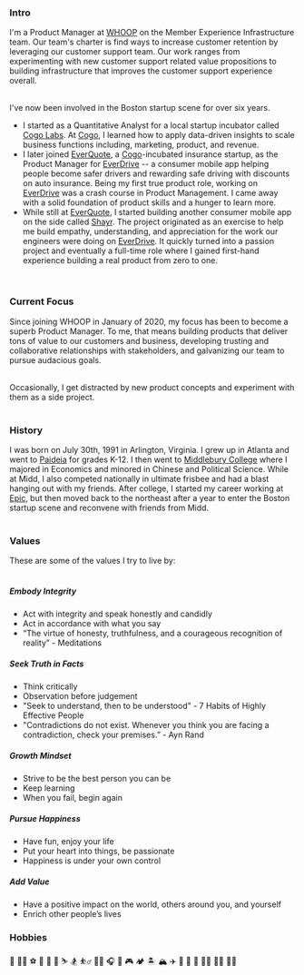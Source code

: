
### Intro
I'm a Product Manager at [WHOOP](https://whoop.com) on the Member Experience Infrastructure team. Our team's charter is find ways to increase customer retention by leveraging our customer support team. Our work ranges from experimenting with new customer support related value propositions to building infrastructure that improves the customer support experience overall.
<br><br>

I've now been involved in the Boston startup scene for over six years.
- I started as a Quantitative Analyst for a local startup incubator called [Cogo Labs](https://www.cogolabs.com/). At [Cogo](https://www.cogolabs.com/), I learned how to apply data-driven insights to scale business functions including, marketing, product, and revenue.
- I later joined [EverQuote](https://everquote.com), a [Cogo](https://www.cogolabs.com/)-incubated insurance startup, as the Product Manager for [EverDrive](https://www.everquote.com/everdrive/) -- a consumer mobile app helping people become safer drivers and rewarding safe driving with discounts on auto insurance. Being my first true product role, working on [EverDrive](https://www.everquote.com/everdrive/) was a crash course in Product Management. I came away with a solid foundation of product skills and a hunger to learn more. 
- While still at [EverQuote](https://everquote.com), I started building another consumer mobile app on the side called [Shayr](https://shayr.app). The project originated as an exercise to help me build empathy, understanding, and appreciation for the work our engineers were doing on [EverDrive](https://www.everquote.com/everdrive/). It quickly turned into a passion project and eventually a full-time role where I gained first-hand experience building a real product from zero to one.
<br>

### Current Focus
Since joining WHOOP in January of 2020, my focus has been to become a superb Product Manager. To me, that means building products that deliver tons of value to our customers and business, developing trusting and collaborative relationships with stakeholders, and galvanizing our team to pursue audacious goals.
<br><br>

Occasionally, I get distracted by new product concepts and experiment with them as a side project.
<br><br>

### History

I was born on July 30th, 1991 in Arlington, Virginia. I grew up in Atlanta and went to [Paideia](https://www.paideiaschool.org/) for grades K-12. I then went to [Middlebury College](https://www.middlebury.edu/) where I majored in Economics and minored in Chinese and Political Science. While at Midd, I also competed nationally in ultimate frisbee and had a blast hanging out with my friends. After college, I started my career working at [Epic](https://www.epic.com/), but then moved back to the northeast after a year to enter the Boston startup scene and reconvene with friends from Midd.
<br><br>

### Values

These are some of the values I try to live by:
<br><br>

##### Embody Integrity
- Act with integrity and speak honestly and candidly
- Act in accordance with what you say
- “The virtue of honesty, truthfulness, and a courageous recognition of reality” - Meditations

##### Seek Truth in Facts
- Think critically
- Observation before judgement
- "Seek to understand, then to be understood" - 7 Habits of Highly Effective People
- "Contradictions do not exist. Whenever you think you are facing a contradiction, check your premises.” - Ayn Rand

##### Growth Mindset
- Strive to be the best person you can be
- Keep learning
- When you fail, begin again

##### Pursue Happiness
- Have fun, enjoy your life
- Put your heart into things, be passionate
- Happiness is under your own control

##### Add Value
- Have a positive impact on the world, others around you, and yourself
- Enrich other people’s lives

### Hobbies

🥏 🏄‍♂️ ⚽️ 🏀 🏈 🎾 ⛷ 🏂 ⛹️‍♂️ 🧘‍♂️ 🎧 🎲 🎮 🏕 🏝 🏔 ✈️ 📱 📖 🍳 🏃‍♂️ 👨‍💻 👨‍🌾